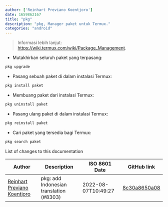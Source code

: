 ```yaml
---
author: ['Reinhart Previano Koentjoro']
date: 1659862167
title: "pkg"
description: "pkg, Manager paket untuk Termux."
categories: "android"
---
```

> Informasi lebih lanjut: <https://wiki.termux.com/wiki/Package_Management>.

- Mutakhirkan seluruh paket yang terpasang:

```bash
pkg upgrade
```

- Pasang sebuah paket di dalam instalasi Termux:

```bash
pkg install paket
```

- Membuang paket dari instalasi Termux:

```bash
pkg uninstall paket
```

- Pasang ulang paket di dalam instalasi Termux:

```bash
pkg reinstall paket
```

- Cari paket yang tersedia bagi Termux:

```bash
pkg search paket
```
List of changes to this documentation


Author | Description | ISO 8601 Date | GitHub link
------|-----|-----|-----
[Reinhart Previano Koentjoro](mailto:reinhart@reinhart1010.id) | pkg: add Indonesian translation (#8303) | 2022-08-07T10:49:27 | [8c30a8650a08](https://github.com/tldr-pages/tldr/commit/8c30a8650a0897b26752c91b54b8f95ee5926c1f)

